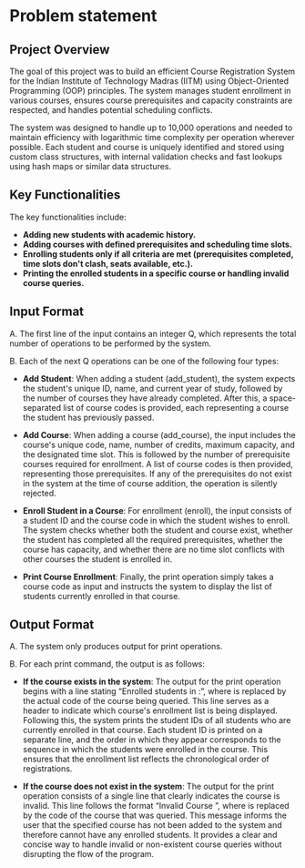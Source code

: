# Problem statement 

## Project Overview
The goal of this project was to build an efficient Course Registration System for the Indian Institute of Technology Madras (IITM) using Object-Oriented Programming (OOP) principles. The system manages student enrollment in various courses, ensures course prerequisites and capacity constraints are respected, and handles potential scheduling conflicts.

The system was designed to handle up to 10,000 operations and needed to maintain efficiency with logarithmic time complexity per operation wherever possible. Each student and course is uniquely identified and stored using custom class structures, with internal validation checks and fast lookups using hash maps or similar data structures.

## Key Functionalities
The key functionalities include:

- **Adding new students with academic history.**
- **Adding courses with defined prerequisites and scheduling time slots.**
- **Enrolling students only if all criteria are met (prerequisites completed, time slots don't clash, seats available, etc.).**
- **Printing the enrolled students in a specific course or handling invalid course queries.**

## Input Format
A. The first line of the input contains an integer Q, which represents the total number of operations to be performed by the system.

B. Each of the next Q operations can be one of the following four types:
-  **Add Student**: When adding a student (add_student), the system expects the student's unique ID, name, and current year of study, followed by the number of courses they have already completed. After this, a space-separated list of course codes is provided, each representing a course the student has previously passed.

- **Add Course**: When adding a course (add_course), the input includes the course's unique code, name, number of credits, maximum capacity, and the designated time slot. This is followed by the number of prerequisite courses required for enrollment. A list of course codes is then provided, representing those prerequisites. If any of the prerequisites do not exist in the system at the time of course addition, the operation is silently rejected.
  
- **Enroll Student in a Course**: For enrollment (enroll), the input consists of a student ID and the course code in which the student wishes to enroll. The system checks whether both the student and course exist, whether the student has completed all the required prerequisites, whether the course has capacity, and whether there are no time slot conflicts with other courses the student is enrolled in.
  
- **Print Course Enrollment**: Finally, the print operation simply takes a course code as input and instructs the system to display the list of students currently enrolled in that course.

## Output Format
A. The system only produces output for print operations.

B. For each print command, the output is as follows:
- **If the course exists in the system**: The output for the print operation begins with a line stating “Enrolled students in <CourseCode>:”, where <CourseCode> is replaced by the actual code of the course being queried. This line serves as a header to indicate which course's enrollment list is being displayed. Following this, the system prints the student IDs of all students who are currently enrolled in that course. Each student ID is printed on a separate line, and the order in which they appear corresponds to the sequence in which the students were enrolled in the course. This ensures that the enrollment list reflects the chronological order of registrations.

- **If the course does not exist in the system**: The output for the print operation consists of a single line that clearly indicates the course is invalid. This line follows the format “Invalid Course <CourseCode>”, where <CourseCode> is replaced by the code of the course that was queried. This message informs the user that the specified course has not been added to the system and therefore cannot have any enrolled students. It provides a clear and concise way to handle invalid or non-existent course queries without disrupting the flow of the program.
